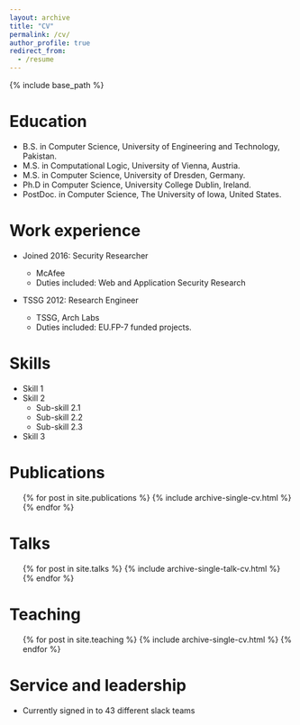 ```yaml
---
layout: archive
title: "CV"
permalink: /cv/
author_profile: true
redirect_from:
  - /resume
---
```


{% include base_path %}

Education
======
* B.S. in Computer Science, University of Engineering and Technology, Pakistan.
* M.S. in Computational Logic, University of Vienna, Austria. 
* M.S. in Computer Science, University of Dresden, Germany.
* Ph.D in Computer Science, University College Dublin, Ireland. 
* PostDoc. in Computer Science, The University of Iowa, United States.

Work experience
======
* Joined 2016: Security Researcher 
  * McAfee
  * Duties included: Web and Application Security Research

* TSSG 2012: Research Engineer 
  * TSSG, Arch Labs
  * Duties included: EU.FP-7 funded projects.
  
Skills
======
* Skill 1
* Skill 2
  * Sub-skill 2.1
  * Sub-skill 2.2
  * Sub-skill 2.3
* Skill 3

Publications
======
  <ul>{% for post in site.publications %}
    {% include archive-single-cv.html %}
  {% endfor %}</ul>
  
Talks
======
  <ul>{% for post in site.talks %}
    {% include archive-single-talk-cv.html %}
  {% endfor %}</ul>
  
Teaching
======
  <ul>{% for post in site.teaching %}
    {% include archive-single-cv.html %}
  {% endfor %}</ul>
  
Service and leadership
======
* Currently signed in to 43 different slack teams
